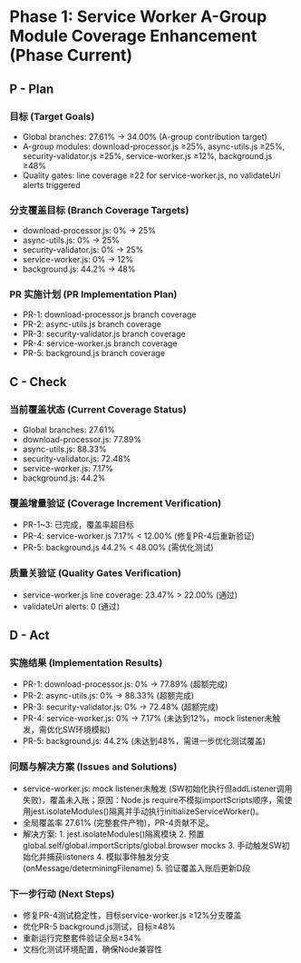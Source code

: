 # Phase 1: Service Worker A-Group Module Coverage Enhancement (Phase Current)

## P - Plan

### 目标 (Target Goals)
- Global branches: 27.61% → 34.00% (A-group contribution target)
- A-group modules: download-processor.js ≥25%, async-utils.js ≥25%, security-validator.js ≥25%, service-worker.js ≥12%, background.js ≥48%
- Quality gates: line coverage ≥22 for service-worker.js, no validateUri alerts triggered

### 分支覆盖目标 (Branch Coverage Targets)
- download-processor.js: 0% → 25%
- async-utils.js: 0% → 25%
- security-validator.js: 0% → 25%
- service-worker.js: 0% → 12%
- background.js: 44.2% → 48%

### PR 实施计划 (PR Implementation Plan)
- PR-1: download-processor.js branch coverage
- PR-2: async-utils.js branch coverage
- PR-3: security-validator.js branch coverage
- PR-4: service-worker.js branch coverage
- PR-5: background.js branch coverage

## C - Check

### 当前覆盖状态 (Current Coverage Status)
- Global branches: 27.61%
- download-processor.js: 77.89%
- async-utils.js: 88.33%
- security-validator.js: 72.48%
- service-worker.js: 7.17%
- background.js: 44.2%

### 覆盖增量验证 (Coverage Increment Verification)
- PR-1~3: 已完成，覆盖率超目标
- PR-4: service-worker.js 7.17% < 12.00% (修复PR-4后重新验证)
- PR-5: background.js 44.2% < 48.00% (需优化测试)

### 质量关验证 (Quality Gates Verification)
- service-worker.js line coverage: 23.47% > 22.00% (通过)
- validateUri alerts: 0 (通过)

## D - Act

### 实施结果 (Implementation Results)
- PR-1: download-processor.js: 0% → 77.89% (超额完成)
- PR-2: async-utils.js: 0% → 88.33% (超额完成)
- PR-3: security-validator.js: 0% → 72.48% (超额完成)
- PR-4: service-worker.js: 0% → 7.17% (未达到12%，mock listener未触发，需优化SW环境模拟)
- PR-5: background.js: 44.2% (未达到48%，需进一步优化测试覆盖)

### 问题与解决方案 (Issues and Solutions)
- service-worker.js: mock listener未触发 (SW初始化执行但addListener调用失败)，覆盖未入账；原因：Node.js require不模拟importScripts顺序，需使用jest.isolateModules()隔离并手动执行initializeServiceWorker()。
- 全局覆盖率 27.61% (完整套件产物)，PR-4贡献不足。
- 解决方案: 1. jest.isolateModules()隔离模块 2. 预置global.self/global.importScripts/global.browser mocks 3. 手动触发SW初始化并捕获listeners 4. 模拟事件触发分支 (onMessage/determiningFilename) 5. 验证覆盖入账后更新D段

### 下一步行动 (Next Steps)
- 修复PR-4测试稳定性，目标service-worker.js ≥12%分支覆盖
- 优化PR-5 background.js测试，目标≥48%
- 重新运行完整套件验证全局≥34%
- 文档化测试环境配置，确保Node兼容性
